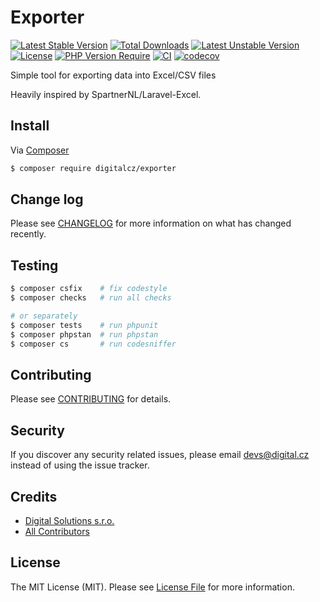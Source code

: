 # Exporter

[![Latest Stable Version](http://poser.pugx.org/digitalcz/exporter/v)](https://packagist.org/packages/digitalcz/exporter) 
[![Total Downloads](http://poser.pugx.org/digitalcz/exporter/downloads)](https://packagist.org/packages/digitalcz/exporter) 
[![Latest Unstable Version](http://poser.pugx.org/digitalcz/exporter/v/unstable)](https://packagist.org/packages/digitalcz/exporter) 
[![License](http://poser.pugx.org/digitalcz/exporter/license)](https://packagist.org/packages/digitalcz/exporter) 
[![PHP Version Require](http://poser.pugx.org/digitalcz/exporter/require/php)](https://packagist.org/packages/digitalcz/exporter)
[![CI](https://github.com/digitalcz/exporter/workflows/CI/badge.svg)](https://github.com/digitalcz/exporter/actions)
[![codecov](https://codecov.io/gh/digitalcz/exporter/branch/0.x/graph/badge.svg?token=QzZ5iMNkg3)](https://codecov.io/gh/digitalcz/exporter)

Simple tool for exporting data into Excel/CSV files

Heavily inspired by SpartnerNL/Laravel-Excel.

## Install

Via [Composer](https://getcomposer.org/)

```bash
$ composer require digitalcz/exporter
```

## Change log

Please see [CHANGELOG](CHANGELOG.md) for more information on what has changed recently.

## Testing

``` bash
$ composer csfix    # fix codestyle
$ composer checks   # run all checks 

# or separately
$ composer tests    # run phpunit
$ composer phpstan  # run phpstan
$ composer cs       # run codesniffer
```

## Contributing

Please see [CONTRIBUTING](CONTRIBUTING.md) for details.

## Security

If you discover any security related issues, please email devs@digital.cz instead of using the issue tracker.

## Credits

- [Digital Solutions s.r.o.][link-author]
- [All Contributors][link-contributors]

## License

The MIT License (MIT). Please see [License File](LICENSE) for more information.

[link-author]: https://github.com/digitalcz
[link-contributors]: ../../contributors
